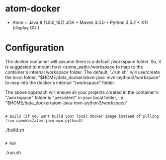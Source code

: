 # atom-docker

* Atom + Java 8 (1.8.0_162) JDK + Maven 3.5.0 + Python 3.5.2 + X11 (display GUI)

# Configuration
The docker container will assume there is a default /workspace folder. So, it is suggested to mount host <some_path>/workspace to map to the container's internal workspace folder. The default, './run.sh', will use/create the local folder, "$HOME/data_docker/atom-java-mvn-python3/workspace" to map into the docker's internal "/workspace" folder.

The above approach will ensure all your projects created in the container's "/workspace" folder is "persistent" in your local folder, i.e., "$HOME/data_docker/atom-java-mvn-python3/workspace"
```

# Build (if you want build your local docker image instead of pulling from openkbs/atom-java-mvn-python3)
```
./build.sh
```

# Run
```
./run.sh
```
